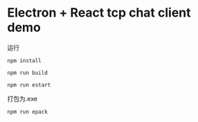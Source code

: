 # Electron + React tcp chat client demo

运行

```
npm install

npm run build

npm run estart
```

打包为.exe

```
npm run epack
```
